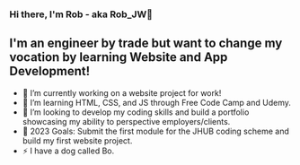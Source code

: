 ### Hi there, I'm Rob - aka Rob_JW👋

## I'm an engineer by trade but want to change my vocation by learning Website and App Development!
- 🔭 I’m currently working on a website project for work!
- 🌱 I’m learning HTML, CSS, and JS through Free Code Camp and Udemy.
- 👯 I’m looking to develop my coding skills and build a portfolio showcasing my ability to perspective employers/clients. 
- 🥅 2023 Goals: Submit the first module for the JHUB coding scheme and build my first website project.
- ⚡ I have a dog called Bo.
